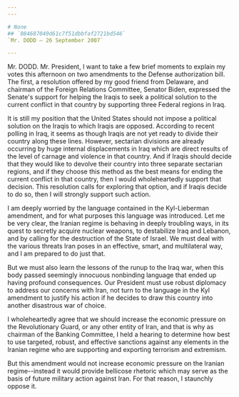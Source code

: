 ```yaml
---
---

# None
## `084687049d61c7f51dbbfaf2721bd546`
`Mr. DODD — 26 September 2007`

---
```



Mr. DODD. Mr. President, I want to take a few brief moments to 
explain my votes this afternoon on two amendments to the Defense 
authorization bill. The first, a resolution offered by my good friend 
from Delaware, and chairman of the Foreign Relations Committee, Senator 
Biden, expressed the Senate's support for helping the Iraqis to seek a 
political solution to the current conflict in that country by 
supporting three Federal regions in Iraq.

It is still my position that the United States should not impose a 
political solution on the Iraqis to which Iraqis are opposed. According 
to recent polling in Iraq, it seems as though Iraqis are not yet ready 
to divide their country along these lines. However, sectarian divisions 
are already occurring by huge internal displacements in Iraq which are 
direct results of the level of carnage and violence in that country. 
And if Iraqis should decide that they would like to devolve their 
country into three separate sectarian regions, and if they choose this 
method as the best means for ending the current conflict in that 
country, then I would wholeheartedly support that decision. This 
resolution calls for exploring that option, and if Iraqis decide to do 
so, then I will strongly support such action.

I am deeply worried by the language contained in the Kyl-Lieberman 
amendment, and for what purposes this language was introduced. Let me 
be very clear, the Iranian regime is behaving in deeply troubling ways, 
in its quest to secretly acquire nuclear weapons, to destabilize Iraq 
and Lebanon, and by calling for the destruction of the State of Israel. 
We must deal with the various threats Iran poses in an effective, 
smart, and multilateral way, and I am prepared to do just that.

But we must also learn the lessons of the runup to the Iraq war, when 
this body passed seemingly innocuous nonbinding language that ended up 
having profound consequences. Our President must use robust diplomacy 
to address our concerns with Iran, not turn to the language in the Kyl 
amendment to justify his action if he decides to draw this country into 
another disastrous war of choice.

I wholeheartedly agree that we should increase the economic pressure 
on the Revolutionary Guard, or any other entity of Iran, and that is 
why as chairman of the Banking Committee, I held a hearing to determine 
how best to use targeted, robust, and effective sanctions against any 
elements in the Iranian regime who are supporting and exporting 
terrorism and extremism.

But this amendment would not increase economic pressure on the 
Iranian regime--instead it would provide bellicose rhetoric which may 
serve as the basis of future military action against Iran. For that 
reason, I staunchly oppose it.